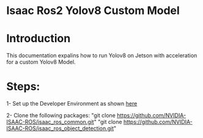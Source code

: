 # Isaac Ros2 Yolov8 Custom Model 

Introduction
======================

This documentation expalins how to run Yolov8 on Jetson with acceleration for a custom Yolov8 Model. 

Steps:
======================

1- Set up the Developer Environment as shown [here]([url](https://nvidia-isaac-ros.github.io/getting_started/dev_env_setup.html)https://nvidia-isaac-ros.github.io/getting_started/dev_env_setup.html)

2- Clone the following packages:
    "git clone https://github.com/NVIDIA-ISAAC-ROS/isaac_ros_common.git"
    "git clone https://github.com/NVIDIA-ISAAC-ROS/isaac_ros_object_detection.git" 
